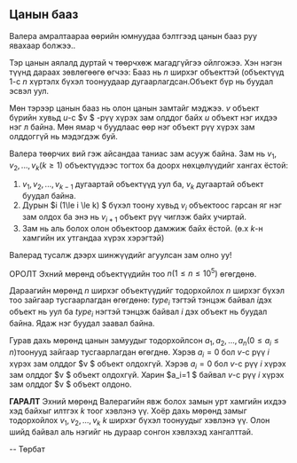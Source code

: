 ## Цанын бааз ##

Валера амралтаараа өөрийн юмнуудаа бэлтгээд цанын бааз руу явахаар болжээ..

Тэр цанын аялалд дуртай ч төөрчхөж магадгүйгээ ойлгожээ. Хэн нэгэн түүнд дараах зөвлөгөөгө өгчээ: Бааз нь $n$ ширхэг объекттэй (объектүүд $1$-с $n$ хүртэлх бүхэл тоонуудаар дугаарлагдсан.Объект бүр нь буудал эсвэл уул.

Мөн тэрээр цанын бааз нь олон цанын замтайг мэджээ. $v$ объект бүрийн хувьд $u$-с $v $ -рүү хүрэх зам олддог байх $u$ объект  нэг ихдээ нэг л  байна. Мөн ямар ч буудлаас өөр нэг объект рүү хүрэх зам олддоггүй нь мэдэгдэж буй.

Валера төөрчих вий гэж айсандаа таниас зам асууж байна. Зам нь $v_1,v_2,...,v_k (k\ge 1)$ объектүүдээс тогтох ба доорх нөхцөлүүдийг хангах ёстой:

 1. $v_1, v_2,...,v_{k-1}$ дугаартай объектүүд уул ба, $v_k$ дугаартай объект буудал байна.
 2. Дурын $i (1\le i  \le k) $ бүхэл тоону хувьд  $v_i$ объектоос гарсан яг нэг зам олдох ба энэ нь  $v_{i+1}$ объект рүү чиглэж байх учиртай.
 3. Зам нь аль болох олон объектоор дамжиж байх ёстой. (ө.х $k$-н хамгийн их утгандаа хүрэх хэрэгтэй)

Валерад тусалж дээрх шинжүүдийг агуулсан зам олно уу!

ОРОЛТ
Эхний мөрөнд объектүүдийн тоо $n (1\le n\le 10^5)$ өгөгдөнө.

Дараагийн мөрөнд  $n$ ширхэг объектүүдийг тодорхойлох $n$ ширхэг бүхэл тоо зайгаар тусгаарлагдан өгөгдөнө: $type_i$ тэгтэй тэнцэж байвал $i$дэх объект нь уул ба $type_i$ нэгтэй тэнцэж байвал $i$ дэх объект нь буудал байна. Ядаж нэг  буудал заавал байна.

Гурав дахь мөрөнд цанын замуудыг тодорхойлсон $a_1,a_2,...,a_n (0\le a_i\le n)$тоонууд зайгаар тусгаарлагдан өгөгднө. Хэрэв  $a_i=0$ бол $v$-с рүү $i$ хүрэх зам олддог $v $ объект олдохгүй. Хэрэв  $a_i=0$ бол $v$-с рүү $i$ хүрэх зам олддог $v $ объект олдохгүй. Харин $a_i=1 $ байвал  $v$-с рүү $i$ хүрэх зам олддог $v $ объект олдоно.

**ГАРАЛТ**
Эхний мөрөнд Валерагийн явж болох замын урт хамгийн ихдээ хэд байхыг илтгэх  $k$ тоог хэвлэнэ үү.
Хоёр дахь мөрөнд замыг тодорхойлох $v_1,v_2,...,v_k$ $k$ ширхэг бүхэл тоонуудыг хэвлэнэ үү. Олон шийд байвал аль нэгийг нь дураар сонгон хэвлэхэд хангалттай.

-- Төрбат
